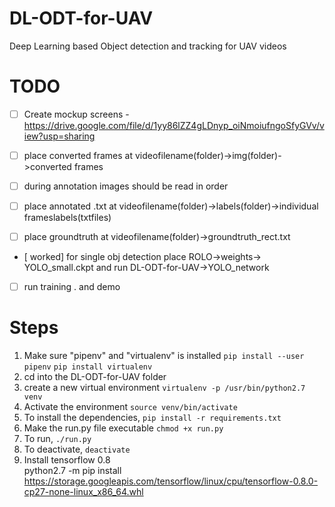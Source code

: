 # DL-ODT-for-UAV
Deep Learning based Object detection and tracking for UAV videos

# TODO
- [ ] Create mockup screens - https://drive.google.com/file/d/1yy86lZZ4gLDnyp_oiNmoiufngoSfyGVv/view?usp=sharing


- [ ] place converted frames at videofilename(folder)->img(folder)->converted frames
- [ ] during annotation images should be read in order
- [ ] place annotated .txt at  videofilename(folder)->labels(folder)->individual frameslabels(txtfiles)
- [ ] place groundtruth at videofilename(folder)->groundtruth_rect.txt
- [ worked] for single obj detection place ROLO->weights-> YOLO_small.ckpt and run DL-ODT-for-UAV->YOLO_network 
- [ ] run training . and demo


# Steps
1. Make sure "pipenv" and "virtualenv" is installed
    `pip install --user pipenv`
    `pip install virtualenv`
2. cd into the DL-ODT-for-UAV folder
3. create a new virtual environment 
    `virtualenv -p /usr/bin/python2.7 venv`
4. Activate the environment
    `source venv/bin/activate`
5. To install the dependencies,
    `pip install -r requirements.txt`
6. Make the run.py file executable
    `chmod +x run.py`
7. To run,
    `./run.py`
8. To deactivate,
    `deactivate`
9. Install tensorflow 0.8  
python2.7 -m pip install https://storage.googleapis.com/tensorflow/linux/cpu/tensorflow-0.8.0-cp27-none-linux_x86_64.whl

